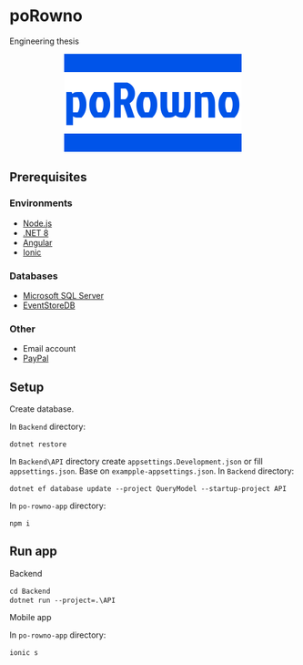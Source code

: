 # poRowno

Engineering thesis

<p style="text-align: center">
    <img src="./po-rowno-app/src/assets/icon/logo.svg"/>
<p>

## Prerequisites

### Environments

- [Node.js](https://nodejs.org)
- [.NET 8](https://dotnet.microsoft.com)
- [Angular](https://angular.dev)
- [Ionic](https://ionic.io)

### Databases

- [Microsoft SQL Server](https://www.microsoft.com/pl-pl/sql-server/sql-server-downloads)
- [EventStoreDB](https://www.eventstore.com)

### Other

- Email account
- [PayPal](https://developer.paypal.com/home/)

## Setup

Create database.

In `Backend` directory:

```console
dotnet restore
```

In `Backend\API` directory create `appsettings.Development.json` or fill `appsettings.json`. Base on `exampple-appsettings.json`.
In `Backend` directory:

```console
dotnet ef database update --project QueryModel --startup-project API
```

In `po-rowno-app` directory:

```console
npm i
```

## Run app

Backend

```console
cd Backend
dotnet run --project=.\API
```

Mobile app

In `po-rowno-app` directory:

```console
ionic s
```
